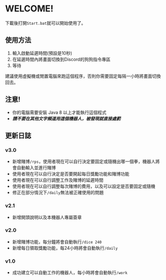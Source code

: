 # WELCOME!
下載後打開<code>Start.bat</code>就可以開始使用了。

## 使用方法
1. 輸入啟動延遲時間(預設是10秒)
2. 在延遲時間內將畫面切換到Discord的狗狗指令專區
3. 等待

建議使用虛擬機或閒置電腦來跑這個程序，否則你需要固定每隔一小時將畫面切換回去。

## 注意!
* 你的電腦需要安裝 Java 8 以上才能執行這個程式
* <strong><em>請不要在其他文字頻道用這個機器人，被發現就直接處罰</em></strong>

## 更新日誌

### v3.0
* 新增賭博<code>/rps</code>，使用者現在可以自行決定要固定或隨機出哪一個拳，機器人將會自動輸入並進行賭博
* 使用者現在可以自行決定是否要開起每日獎勵功能和賭博功能
* 使用者現在可以自行調整工作及賭博的延遲時間
* 使用者現在可以自行調整每次賭博的費用，以及可以設定是否要固定或隨機
* 修正在部分情況下<code>/daily</code>無法被正確使用的問題

### v2.1
* 新增開頭說明以及本機器人專屬簽章

### v2.0
* 新增賭博功能，每分鐘將會自動執行<code>/dice 240</code>
* 新增每日領取獎勵功能，每24小時將會自動執行<code>/daily</code>

### v1.0
* 成功建立可以自動工作的機器人，每小時將會自動執行<code>/work</code>